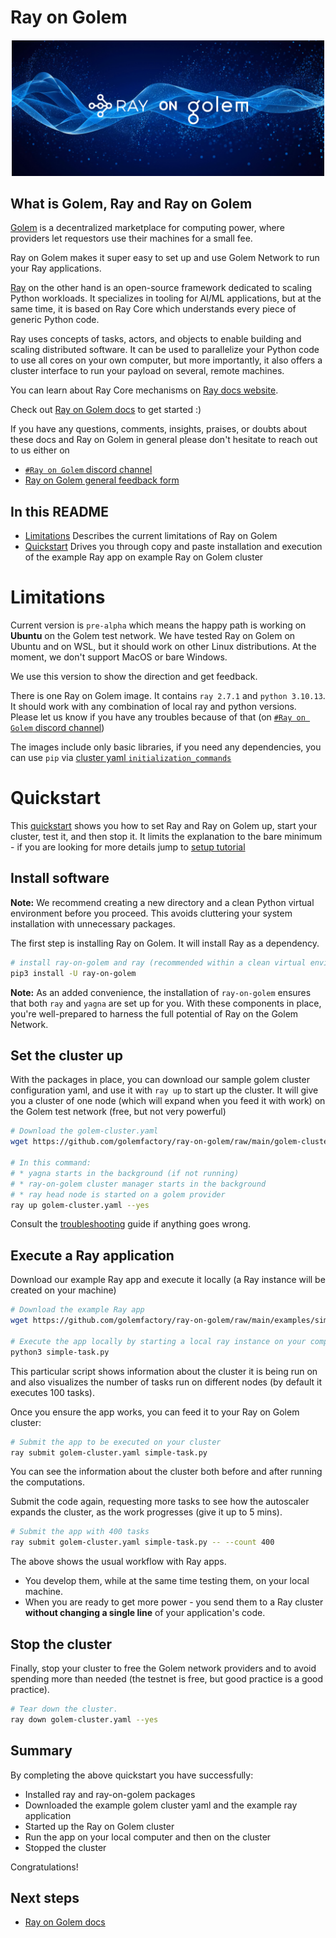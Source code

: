 # Ray on Golem

<h5 align="center">
  <a href='https://docs.golem.network/docs/creators/ray'><img
      width='500px'
      alt=''
      src="https://github.com/golemfactory/ray-on-golem/raw/main/Ray_on_Golem.jpg" /></a>
</h5>

## What is Golem, Ray and Ray on Golem

[Golem](https://golem.network) is a decentralized marketplace for computing power, where providers let requestors use their machines for a small fee.

Ray on Golem makes it super easy to set up and use Golem Network to run your Ray applications.

[Ray](https://ray.io) on the other hand is an open-source framework dedicated to scaling Python workloads. 
It specializes in tooling for AI/ML applications, but at the same time, it is based on Ray Core which understands every piece of generic Python code.

Ray uses concepts of tasks, actors, and objects to enable building and scaling distributed software.
It can be used to parallelize your Python code to use all cores on your own computer, but more importantly, it also offers a cluster interface to run your payload on several, remote machines.

You can learn about Ray Core mechanisms on [Ray docs website](https://docs.ray.io/en/latest/ray-core/walkthrough.html).

Check out [Ray on Golem docs](https://docs.golem.network/docs/creators/ray) to get started :)


If you have any questions, comments, insights, praises, or doubts about these docs and Ray on Golem in general please don't hesitate to reach out to us either on
- [`#Ray on Golem` discord channel](https://chat.golem.network/) 
- [Ray on Golem general feedback form](https://qkjx8blh5hm.typeform.com/to/GtaCVz0b)


## In this README

- [Limitations](#limitations) Describes the current limitations of Ray on Golem
- [Quickstart](#quickstart) Drives you through copy and paste installation and execution of the example Ray app on example Ray on Golem cluster

# Limitations

Current version is `pre-alpha` which means the happy path is working on **Ubuntu** on the Golem test network.
We have tested Ray on Golem on Ubuntu and on WSL, but it should work on other Linux distributions. At the moment, we don't support MacOS or bare Windows.
 
We use this version to show the direction and get feedback.

There is one Ray on Golem image. It contains `ray 2.7.1` and `python 3.10.13`.
It should work with any combination of local ray and python versions. Please let us know if you have any troubles because of that (on [`#Ray on Golem` discord channel](https://chat.golem.network/))

The images include only basic libraries, if you need any dependencies, 
you can use `pip` via [cluster yaml `initialization_commands`](https://golem-docs-git-mateusz-ray-on-golem-pre-alpha-golem.vercel.app/docs/creators/ray/cluster-yaml-reference#initializationcommands)

# Quickstart

This [quickstart](https://docs.golem.network/docs/creators/ray/quickstart) shows you how to set Ray and Ray on Golem up, start your cluster, test it, and then stop it.
It limits the explanation to the bare minimum - if you are looking for more details jump to [setup tutorial](https://docs.golem.network/docs/creators/ray/setup-tutorial)


## Install software

**Note:** We recommend creating a new directory and a clean Python virtual environment before you proceed. This avoids cluttering your system installation with unnecessary packages.

The first step is installing Ray on Golem. It will install Ray as a dependency.

```bash
# install ray-on-golem and ray (recommended within a clean virtual environment)
pip3 install -U ray-on-golem
```

**Note:** As an added convenience, the installation of `ray-on-golem` ensures that both `ray` and `yagna` are set up for you. With these components in place, you're well-prepared to harness the full potential of Ray on the Golem Network.

## Set the cluster up

With the packages in place, you can download our sample golem cluster configuration yaml, and use it with `ray up` to start up the cluster.
It will give you a cluster of one node (which will expand when you feed it with work) on the Golem test network (free, but not very powerful)

```bash
# Download the golem-cluster.yaml
wget https://github.com/golemfactory/ray-on-golem/raw/main/golem-cluster.yaml

# In this command:
# * yagna starts in the background (if not running)
# * ray-on-golem cluster manager starts in the background
# * ray head node is started on a golem provider
ray up golem-cluster.yaml --yes

```

Consult the [troubleshooting](/docs/creators/ray/troubleshooting) guide if anything goes wrong.

## Execute a Ray application

Download our example Ray app and execute it locally (a Ray instance will be created on your machine)

```bash
# Download the example Ray app
wget https://github.com/golemfactory/ray-on-golem/raw/main/examples/simple-task.py

# Execute the app locally by starting a local ray instance on your computer
python3 simple-task.py
```

This particular script shows information about the cluster it is being run on 
and also visualizes the number of tasks run on different nodes (by default it executes 100 tasks).

Once you ensure the app works, you can feed it to your Ray on Golem cluster:

```bash
# Submit the app to be executed on your cluster
ray submit golem-cluster.yaml simple-task.py
```

You can see the information about the cluster both before and after running the computations.

Submit the code again, requesting more tasks to see how the autoscaler expands the cluster, as the work progresses (give it up to 5 mins).

```bash
# Submit the app with 400 tasks
ray submit golem-cluster.yaml simple-task.py -- --count 400 
```

The above shows the usual workflow with Ray apps.
- You develop them, while at the same time testing them, on your local machine.
- When you are ready to get more power - you send them to a Ray cluster **without changing a single line** of your application's code.


## Stop the cluster

Finally, stop your cluster to free the Golem network providers and to avoid spending more than needed (the testnet is free, but good practice is a good practice).

```bash
# Tear down the cluster.
ray down golem-cluster.yaml --yes
```

## Summary

By completing the above quickstart you have successfully:

- Installed ray and ray-on-golem packages
- Downloaded the example golem cluster yaml and the example ray application
- Started up the Ray on Golem cluster
- Run the app on your local computer and then on the cluster
- Stopped the cluster

Congratulations!

## Next steps
- [Ray on Golem docs](https://docs.golem.network/docs/creators/ray)
